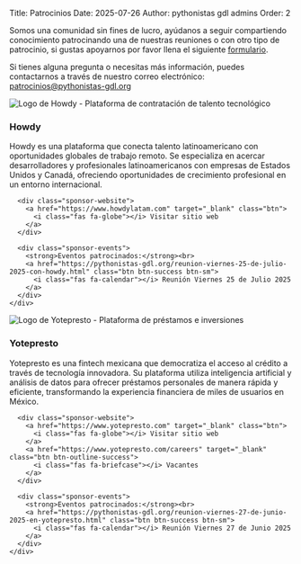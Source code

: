 Title: Patrocinios
Date: 2025-07-26
Author: pythonistas gdl admins
Order: 2

<div class="call-for-sponsors">
  <p>Somos una comunidad sin fines de lucro, ayúdanos a seguir compartiendo conocimiento patrocinando una de nuestras reuniones o con otro tipo de patrocinio, si gustas apoyarnos por favor llena el siguiente <a href="https://forms.gle/szC3ThjMKR7QQkb69">formulario</a>.</p>
  <p>Si tienes alguna pregunta o necesitas más información, puedes contactarnos a través de nuestro correo electrónico: <a href="mailto:patrocinios@pythonistas-gdl.org">patrocinios@pythonistas-gdl.org</a></p>
</div>

<!-- Howdy -->
<div class="sponsor-card">
  <div class="row">
    <div class="col-md-3 text-center">
      <img src="{static}/images/sponsors/howdy.png" alt="Logo de Howdy - Plataforma de contratación de talento tecnológico" class="sponsor-logo">
    </div>
    <div class="col-md-9">
      <h3 class="sponsor-name">Howdy</h3>
      <p class="sponsor-description">
        Howdy es una plataforma que conecta talento latinoamericano con oportunidades globales de trabajo remoto. 
        Se especializa en acercar desarrolladores y profesionales latinoamericanos con empresas de Estados Unidos y Canadá, 
        ofreciendo oportunidades de crecimiento profesional en un entorno internacional.
      </p>
      
      <div class="sponsor-website">
        <a href="https://www.howdylatam.com" target="_blank" class="btn">
          <i class="fas fa-globe"></i> Visitar sitio web
        </a>
      </div>
      
      <div class="sponsor-events">
        <strong>Eventos patrocinados:</strong><br>
        <a href="https://pythonistas-gdl.org/reunion-viernes-25-de-julio-2025-con-howdy.html" class="btn btn-success btn-sm">
          <i class="fas fa-calendar"></i> Reunión Viernes 25 de Julio 2025
        </a>
      </div>
    </div>
  </div>
</div>

<!-- Yotepresto -->
<div class="sponsor-card">
  <div class="row">
    <div class="col-md-3 text-center">
      <img src="{static}/images/sponsors/yo_te_presto.svg" alt="Logo de Yotepresto - Plataforma de préstamos e inversiones" class="sponsor-logo">
    </div>
    <div class="col-md-9">
      <h3 class="sponsor-name">Yotepresto</h3>
      <p class="sponsor-description">
        Yotepresto es una fintech mexicana que democratiza el acceso al crédito a través de tecnología innovadora. 
        Su plataforma utiliza inteligencia artificial y análisis de datos para ofrecer préstamos personales de manera 
        rápida y eficiente, transformando la experiencia financiera de miles de usuarios en México.
      </p>
      
      <div class="sponsor-website">
        <a href="https://www.yotepresto.com" target="_blank" class="btn">
          <i class="fas fa-globe"></i> Visitar sitio web
        </a>
        <a href="https://www.yotepresto.com/careers" target="_blank" class="btn btn-outline-success">
          <i class="fas fa-briefcase"></i> Vacantes
        </a>
      </div>
      
      <div class="sponsor-events">
        <strong>Eventos patrocinados:</strong><br>
        <a href="https://pythonistas-gdl.org/reunion-viernes-27-de-junio-2025-en-yotepresto.html" class="btn btn-success btn-sm">
          <i class="fas fa-calendar"></i> Reunión Viernes 27 de Junio 2025
        </a>
      </div>
    </div>
  </div>
</div>





